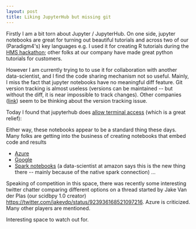 ```yaml
---
layout: post
title: Liking JupyterHub but missing git 
---
```


Firstly I am a bit torn about Jupyter / JupyterHub. On one side, jupyter notebooks are great for 
turning out beautiful tutorials and across two of our (Paradigm4's) key languages e.g. I used it for creating R tutorials 
during the [HMS hackathon](https://hms-dbmi.github.io/hackathon-Sept2017); other folks at our company have made great python 
tutorials for customers. 

However I am currently trying to to use it for collaboration with another data-scientist, and I find the code sharing mechanism 
not so useful. Mainly, I miss the fact that jupyter notebooks have no meaningful diff feature. 
Git version tracking is almost useless (versions can be maintained -- but without the diff, 
it is near impossible to track changes). 
Other companies ([link](https://kyso.io/)) seem to be thinking about the version tracking issue. 

Today I found that jupyterhub does [allow terminal access](https://stackoverflow.com/questions/34941546/is-there-a-way-to-integrate-git-with-jupyter-and-have-a-version-control-over-the) (which is a great relief):

Either way, these notebooks appear to be a standard thing these days. Many folks are getting into the business of 
creating notebooks that embed code and results
- [Azure](https://notebooks.azure.com/)
- [Google](https://cloud.google.com/datalab/)
- [Spark notebooks](https://zeppelin.apache.org/) (a data-scientist at amazon says this is the new thing there -- mainly because of the native spark connection)
...

Speaking of competition in this space, there was recently some interesting twitter chatter 
comparing different options on a thread started by Jake Van der Plas (our scidbpy 1.0 creator) 
https://twitter.com/jakevdp/status/923936168521097216. Azure is criticized. Many other players are mentioned. 

Interesting space to watch out for. 
